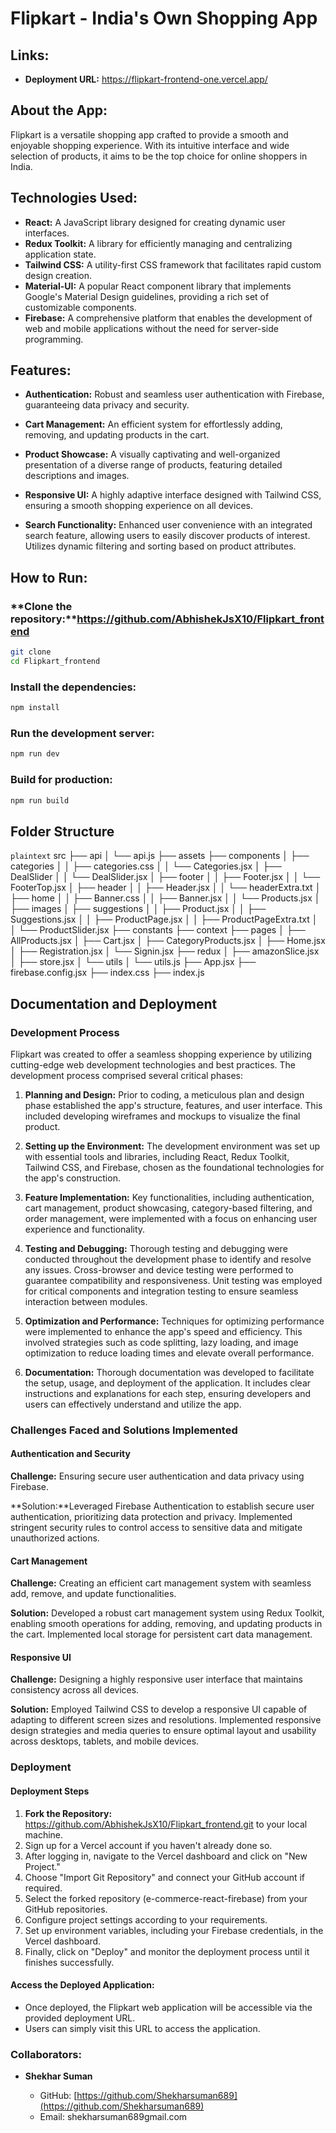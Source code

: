 # Flipkart - India's Own Shopping App

## Links:

- **Deployment URL:** https://flipkart-frontend-one.vercel.app/

## About the App:

Flipkart is a versatile shopping app crafted to provide a smooth and enjoyable shopping experience. With its intuitive interface and wide selection of products, it aims to be the top choice for online shoppers in India.

## Technologies Used:

- **React:** A JavaScript library designed for creating dynamic user interfaces.
- **Redux Toolkit:** A library for efficiently managing and centralizing application state.
- **Tailwind CSS:** A utility-first CSS framework that facilitates rapid custom design creation.
- **Material-UI:** A popular React component library that implements Google's Material Design guidelines, providing a rich set of customizable components.
- **Firebase:** A comprehensive platform that enables the development of web and mobile applications without the need for server-side programming. 

## Features:

- **Authentication:**
 Robust and seamless user authentication with Firebase, guaranteeing data privacy and security.

- **Cart Management:**
  An efficient system for effortlessly adding, removing, and updating products in the cart.

- **Product Showcase:**
  A visually captivating and well-organized presentation of a diverse range of products, featuring detailed descriptions and images.

- **Responsive UI:**
  A highly adaptive interface designed with Tailwind CSS, ensuring a smooth shopping experience on all devices.

- **Search Functionality:**
  Enhanced user convenience with an integrated search feature, allowing users to easily discover products of interest. Utilizes dynamic filtering and sorting based on product attributes.

## How to Run:

### **Clone the repository:**https://github.com/AbhishekJsX10/Flipkart_frontend

```bash
git clone 
cd Flipkart_frontend
```

### **Install the dependencies:**

```bash
npm install 
```

### **Run the development server:**

```bash
npm run dev
```

### **Build for production:**

```bash
npm run build
```

## Folder Structure

```plaintext```
src
├── api
│   └── api.js
├── assets
├── components
│   ├── categories
│   │   ├── categories.css
│   │   └── Categories.jsx
│   ├── DealSlider
│   │   └── DealSlider.jsx
│   ├── footer
│   │   ├── Footer.jsx
│   │   └── FooterTop.jsx
│   ├── header
│   │   ├── Header.jsx
│   │   └── headerExtra.txt
│   ├── home
│   │   ├── Banner.css
│   │   ├── Banner.jsx
│   │   └── Products.jsx
│   ├── images
│   ├── suggestions
│   │   ├── Product.jsx
│   │   ├── Suggestions.jsx
│   │   ├── ProductPage.jsx
│   │   ├── ProductPageExtra.txt
│   │   └── ProductSlider.jsx
├── constants
├── context
├── pages
│   ├── AllProducts.jsx
│   ├── Cart.jsx
│   ├── CategoryProducts.jsx
│   ├── Home.jsx
│   ├── Registration.jsx
│   └── Signin.jsx
├── redux
│   ├── amazonSlice.jsx
│   ├── store.jsx
│   └── utils
│       └── utils.js
├── App.jsx
├── firebase.config.jsx
├── index.css
├── index.js


## Documentation and Deployment

### Development Process

Flipkart was created to offer a seamless shopping experience by utilizing cutting-edge web development technologies and best practices. The development process comprised several critical phases:

1. **Planning and Design:** Prior to coding, a meticulous plan and design phase established the app's structure, features, and user interface. This included developing wireframes and mockups to visualize the final product.

2. **Setting up the Environment:** The development environment was set up with essential tools and libraries, including React, Redux Toolkit, Tailwind CSS, and Firebase, chosen as the foundational technologies for the app's construction. 

3. **Feature Implementation:** Key functionalities, including authentication, cart management, product showcasing, category-based filtering, and order management, were implemented with a focus on enhancing user experience and functionality.

4. **Testing and Debugging:** Thorough testing and debugging were conducted throughout the development phase to identify and resolve any issues. Cross-browser and device testing were performed to guarantee compatibility and responsiveness. Unit testing was employed for critical components and integration testing to ensure seamless interaction between modules.

5. **Optimization and Performance:** Techniques for optimizing performance were implemented to enhance the app's speed and efficiency. This involved strategies such as code splitting, lazy loading, and image optimization to reduce loading times and elevate overall performance.

6. **Documentation:** Thorough documentation was developed to facilitate the setup, usage, and deployment of the application. It includes clear instructions and explanations for each step, ensuring developers and users can effectively understand and utilize the app.

### Challenges Faced and Solutions Implemented

#### Authentication and Security

**Challenge:**  Ensuring secure user authentication and data privacy using Firebase.

**Solution:**Leveraged Firebase Authentication to establish secure user authentication, prioritizing data protection and privacy. Implemented stringent security rules to control access to sensitive data and mitigate unauthorized actions.

#### Cart Management

**Challenge:** Creating an efficient cart management system with seamless add, remove, and update functionalities.

**Solution:** Developed a robust cart management system using Redux Toolkit, enabling smooth operations for adding, removing, and updating products in the cart. Implemented local storage for persistent cart data management.

#### Responsive UI

**Challenge:** Designing a highly responsive user interface that maintains consistency across all devices.

**Solution:**  Employed Tailwind CSS to develop a responsive UI capable of adapting to different screen sizes and resolutions. Implemented responsive design strategies and media queries to ensure optimal layout and usability across desktops, tablets, and mobile devices.

### Deployment

#### Deployment Steps

1. **Fork the Repository:** https://github.com/AbhishekJsX10/Flipkart_frontend.git to your local machine.
2. Sign up for a Vercel account if you haven't already done so.
3. After logging in, navigate to the Vercel dashboard and click on "New Project."
4. Choose "Import Git Repository" and connect your GitHub account if required.
5. Select the forked repository (e-commerce-react-firebase) from your GitHub repositories.
6. Configure project settings according to your requirements.
7. Set up environment variables, including your Firebase credentials, in the Vercel dashboard.
8. Finally, click on "Deploy" and monitor the deployment process until it finishes successfully.

#### Access the Deployed Application:

- Once deployed, the Flipkart web application will be accessible via the provided deployment URL.
- Users can simply visit this URL to access the application.

### Collaborators:

- **Shekhar Suman**

  - GitHub: [https://github.com/Shekharsuman689](https://github.com/Shekharsuman689)
  - Email:  shekharsuman689gmail.com
